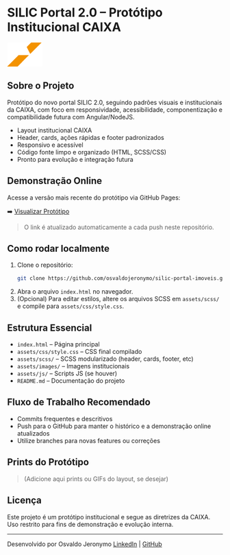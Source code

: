 # SILIC Portal 2.0 – Protótipo Institucional CAIXA

![Logo CAIXA](assets/images/logo-caixa.svg)

## Sobre o Projeto
Protótipo do novo portal SILIC 2.0, seguindo padrões visuais e institucionais da CAIXA, com foco em responsividade, acessibilidade, componentização e compatibilidade futura com Angular/NodeJS.

- Layout institucional CAIXA
- Header, cards, ações rápidas e footer padronizados
- Responsivo e acessível
- Código fonte limpo e organizado (HTML, SCSS/CSS)
- Pronto para evolução e integração futura

## Demonstração Online
Acesse a versão mais recente do protótipo via GitHub Pages:

➡️ [Visualizar Protótipo](https://osvaldojeronymo.github.io/silic-portal-imoveis/)

> O link é atualizado automaticamente a cada push neste repositório.

## Como rodar localmente
1. Clone o repositório:
   ```bash
   git clone https://github.com/osvaldojeronymo/silic-portal-imoveis.git
   ```
2. Abra o arquivo `index.html` no navegador.
3. (Opcional) Para editar estilos, altere os arquivos SCSS em `assets/scss/` e compile para `assets/css/style.css`.

## Estrutura Essencial
- `index.html` – Página principal
- `assets/css/style.css` – CSS final compilado
- `assets/scss/` – SCSS modularizado (header, cards, footer, etc)
- `assets/images/` – Imagens institucionais
- `assets/js/` – Scripts JS (se houver)
- `README.md` – Documentação do projeto

## Fluxo de Trabalho Recomendado
- Commits frequentes e descritivos
- Push para o GitHub para manter o histórico e a demonstração online atualizados
- Utilize branches para novas features ou correções

## Prints do Protótipo
> (Adicione aqui prints ou GIFs do layout, se desejar)

## Licença
Este projeto é um protótipo institucional e segue as diretrizes da CAIXA. Uso restrito para fins de demonstração e evolução interna.

---

Desenvolvido por Osvaldo Jeronymo
[LinkedIn](https://www.linkedin.com/in/osvaldojeronymo/) | [GitHub](https://github.com/osvaldojeronymo)
